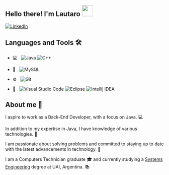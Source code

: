 ## Hello there! I'm Lautaro <img src="https://media.giphy.com/media/hvRJCLFzcasrR4ia7z/giphy.gif" width="35">
[![LinkedIn](https://img.shields.io/badge/LinkedIn-0077B5?style=for-the-badge&logo=linkedin&logoColor=white)](https://www.linkedin.com/in/serranolautaro/)
## Languages and Tools 🛠️
- 💻 &nbsp;
  ![Java](https://img.shields.io/badge/java-%23ED8B00.svg?style=for-the-badge&logo=openjdk&logoColor=white)
  ![C++](https://img.shields.io/badge/c++-%2300599C.svg?style=for-the-badge&logo=c%2B%2B&logoColor=white)

- 💾 &nbsp;
  ![MySQL](https://img.shields.io/badge/mysql-4479A1.svg?style=for-the-badge&logo=mysql&logoColor=white)

- ⚙️ &nbsp;
  ![Git](https://img.shields.io/badge/git-%23F05033.svg?style=for-the-badge&logo=git&logoColor=white)

- 🔧 &nbsp;
  ![Visual Studio Code](https://img.shields.io/badge/Visual%20Studio%20Code-0078d7.svg?style=for-the-badge&logo=visual-studio-code&logoColor=white)
  ![Eclipse](https://img.shields.io/badge/Eclipse-FE7A16.svg?style=for-the-badge&logo=Eclipse&logoColor=white)
  ![Intellij IDEA](https://img.shields.io/badge/IntelliJ_IDEA-000000.svg?style=for-the-badge&logo=intellij-idea&logoColor=white)

## About me 🧠
I aspire to work as a Back-End Developer, with a focus on Java. 💻

In addition to my expertise in Java, I have knowledge of various technologies. 🔧

I am passionate about solving problems and committed to staying up to date with the latest advancements in technology. 🚀

I am a Computers Technician graduate 🎓 and currently studying a [Systems Engineering](https://uai.edu.ar/facultades/tecnolog%C3%ADa-inform%C3%A1tica/ingenier%C3%ADa-en-sistemas-inform%C3%A1ticos/) degree at UAI, Argentina. 📚
<!--
**serranolautaro/serranolautaro** is a ✨ _special_ ✨ repository because its `README.md` (this file) appears on your GitHub profile.

Here are some ideas to get you started:

- 🔭 I’m currently working on ...
- 🌱 I’m currently learning ...
- 👯 I’m looking to collaborate on ...
- 🤔 I’m looking for help with ...
- 💬 Ask me about ...
- 📫 How to reach me: ...
- 😄 Pronouns: ...
- ⚡ Fun fact: ...
-->
